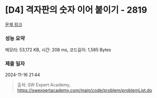 # [D4] 격자판의 숫자 이어 붙이기 - 2819 

[문제 링크](https://swexpertacademy.com/main/code/problem/problemDetail.do?contestProbId=AV7I5fgqEogDFAXB) 

### 성능 요약

메모리: 53,172 KB, 시간: 208 ms, 코드길이: 1,585 Bytes

### 제출 일자

2024-11-16 21:44



> 출처: SW Expert Academy, https://swexpertacademy.com/main/code/problem/problemList.do
